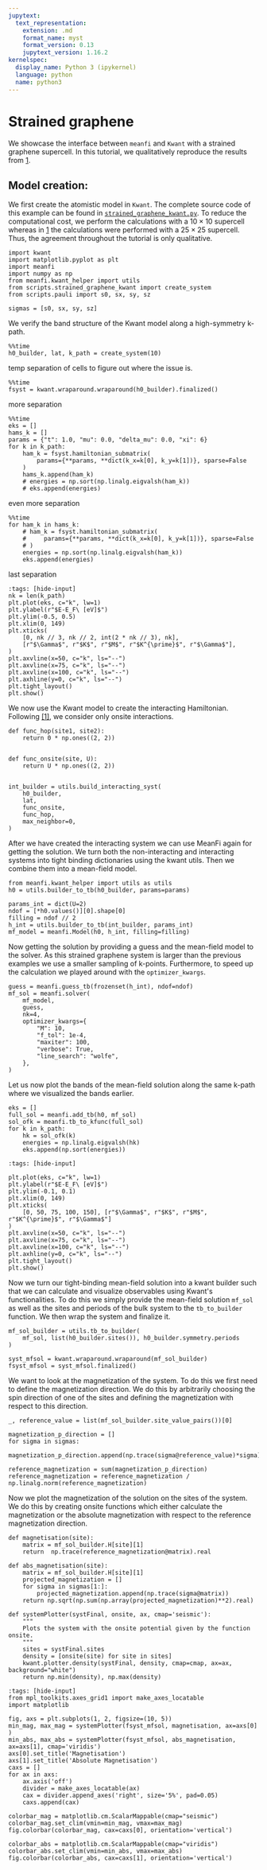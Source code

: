 ```yaml
---
jupytext:
  text_representation:
    extension: .md
    format_name: myst
    format_version: 0.13
    jupytext_version: 1.16.2
kernelspec:
  display_name: Python 3 (ipykernel)
  language: python
  name: python3
---
```


# Strained graphene

We showcase the interface between `meanfi` and `Kwant` with a strained graphene supercell. In this tutorial, we qualitatively reproduce the results from [1](https://doi.org/10.1088/2053-1583/ac0b48).

## Model creation:

We first create the atomistic model in `Kwant`. The complete source code of this example can be found in [`strained_graphene_kwant.py`](./scripts/strained_graphene_kwant.py). To reduce the computational cost, we perform the calculations with a $10 \times 10$ supercell whereas in [1](https://doi.org/10.1088/2053-1583/ac0b48) the calculations were performed with a $25 \times 25$ supercell. Thus, the agreement throughout the tutorial is only qualitative.

```{code-cell} ipython3
import kwant
import matplotlib.pyplot as plt
import meanfi
import numpy as np
from meanfi.kwant_helper import utils
from scripts.strained_graphene_kwant import create_system
from scripts.pauli import s0, sx, sy, sz

sigmas = [s0, sx, sy, sz]
```

We verify the band structure of the Kwant model along a high-symmetry k-path.

```{code-cell} ipython3
%%time
h0_builder, lat, k_path = create_system(10)
```

temp separation of cells to figure out where the issue is.
```{code-cell} ipython3
%%time
fsyst = kwant.wraparound.wraparound(h0_builder).finalized()
```
more separation

```{code-cell} ipython3
%%time
eks = []
hams_k = []
params = {"t": 1.0, "mu": 0.0, "delta_mu": 0.0, "xi": 6}
for k in k_path:
    ham_k = fsyst.hamiltonian_submatrix(
        params={**params, **dict(k_x=k[0], k_y=k[1])}, sparse=False
    )
    hams_k.append(ham_k)
    # energies = np.sort(np.linalg.eigvalsh(ham_k))
    # eks.append(energies)
```

even more separation

```{code-cell} ipython3
%%time
for ham_k in hams_k:
    # ham_k = fsyst.hamiltonian_submatrix(
    #     params={**params, **dict(k_x=k[0], k_y=k[1])}, sparse=False
    # )
    energies = np.sort(np.linalg.eigvalsh(ham_k))
    eks.append(energies)
```
last separation

```{code-cell} ipython3
:tags: [hide-input]
nk = len(k_path)
plt.plot(eks, c="k", lw=1)
plt.ylabel(r"$E-E_F\ [eV]$")
plt.ylim(-0.5, 0.5)
plt.xlim(0, 149)
plt.xticks(
    [0, nk // 3, nk // 2, int(2 * nk // 3), nk],
    [r"$\Gamma$", r"$K$", r"$M$", r"$K^{\prime}$", r"$\Gamma$"],
)
plt.axvline(x=50, c="k", ls="--")
plt.axvline(x=75, c="k", ls="--")
plt.axvline(x=100, c="k", ls="--")
plt.axhline(y=0, c="k", ls="--")
plt.tight_layout()
plt.show()
```

We now use the Kwant model to create the interacting Hamiltonian. Following [[1]](https://doi.org/10.1088/2053-1583/ac0b48), we consider only onsite interactions.

```{code-cell} ipython3
def func_hop(site1, site2):
    return 0 * np.ones((2, 2))


def func_onsite(site, U):
    return U * np.ones((2, 2))


int_builder = utils.build_interacting_syst(
    h0_builder,
    lat,
    func_onsite,
    func_hop,
    max_neighbor=0,
)
```

After we have created the interacting system we can use MeanFi again for getting the solution. We turn both the non-interacting and interacting systems into tight binding dictionaries using the kwant utils. Then we combine them into a mean-field model.

```{code-cell} ipython3
from meanfi.kwant_helper import utils as utils
h0 = utils.builder_to_tb(h0_builder, params=params)

params_int = dict(U=2)
ndof = [*h0.values()][0].shape[0]
filling = ndof // 2
h_int = utils.builder_to_tb(int_builder, params_int)
mf_model = meanfi.Model(h0, h_int, filling=filling)
```

Now getting the solution by providing a guess and the mean-field model to the solver. As this strained graphene system is larger than the previous examples we use a smaller sampling of k-points. Furthermore, to speed up the calculation we played around with the `optimizer_kwargs`.

```{code-cell} ipython3
guess = meanfi.guess_tb(frozenset(h_int), ndof=ndof)
mf_sol = meanfi.solver(
    mf_model,
    guess,
    nk=4,
    optimizer_kwargs={
        "M": 10,
        "f_tol": 1e-4,
        "maxiter": 100,
        "verbose": True,
        "line_search": "wolfe",
    },
)
```

Let us now plot the bands of the mean-field solution along the same k-path where we visualized the bands earlier.

```{code-cell} ipython3
eks = []
full_sol = meanfi.add_tb(h0, mf_sol)
sol_ofk = meanfi.tb_to_kfunc(full_sol)
for k in k_path:
    hk = sol_ofk(k)
    energies = np.linalg.eigvalsh(hk)
    eks.append(np.sort(energies))
```

```{code-cell} ipython3
:tags: [hide-input]

plt.plot(eks, c="k", lw=1)
plt.ylabel(r"$E-E_F\ [eV]$")
plt.ylim(-0.1, 0.1)
plt.xlim(0, 149)
plt.xticks(
    [0, 50, 75, 100, 150], [r"$\Gamma$", r"$K$", r"$M$", r"$K^{\prime}$", r"$\Gamma$"]
)
plt.axvline(x=50, c="k", ls="--")
plt.axvline(x=75, c="k", ls="--")
plt.axvline(x=100, c="k", ls="--")
plt.axhline(y=0, c="k", ls="--")
plt.tight_layout()
plt.show()
```

Now we turn our tight-binding mean-field solution into a kwant builder such that we can calculate and visualize observables using Kwant's functionalities. To do this we simply provide the mean-field solution `mf_sol` as well as the sites and periods of the bulk system to the `tb_to_builder` function. We then wrap the system and finalize it.

```{code-cell} ipython3
mf_sol_builder = utils.tb_to_builder(
    mf_sol, list(h0_builder.sites()), h0_builder.symmetry.periods
)

syst_mfsol = kwant.wraparound.wraparound(mf_sol_builder)
fsyst_mfsol = syst_mfsol.finalized()
```

We want to look at the magnetization of the system. To do this we first need to define the magnetization direction. We do this by arbitrarily choosing the spin direction of one of the sites and defining the magnetization with respect to this direction.

```{code-cell} ipython3
_, reference_value = list(mf_sol_builder.site_value_pairs())[0]

magnetization_p_direction = []
for sigma in sigmas:
    magnetization_p_direction.append(np.trace(sigma@reference_value)*sigma)

reference_magnetization = sum(magnetization_p_direction)
reference_magnetization = reference_magnetization / np.linalg.norm(reference_magnetization)
```

Now we plot the magnetization of the solution on the sites of the system. We do this by creating onsite functions which either calculate the magnetization or the absolute magnetization with respect to the reference magnetization direction.

```{code-cell} ipython3
def magnetisation(site):
    matrix = mf_sol_builder.H[site][1]
    return  np.trace(reference_magnetization@matrix).real

def abs_magnetisation(site):
    matrix = mf_sol_builder.H[site][1]
    projected_magnetization = []
    for sigma in sigmas[1:]:
        projected_magnetization.append(np.trace(sigma@matrix))
    return np.sqrt(np.sum(np.array(projected_magnetization)**2).real)

def systemPlotter(systFinal, onsite, ax, cmap='seismic'):
    """
    Plots the system with the onsite potential given by the function onsite.
    """
    sites = systFinal.sites
    density = [onsite(site) for site in sites]
    kwant.plotter.density(systFinal, density, cmap=cmap, ax=ax, background="white")
    return np.min(density), np.max(density)
```

```{code-cell} ipython3
:tags: [hide-input]
from mpl_toolkits.axes_grid1 import make_axes_locatable
import matplotlib

fig, axs = plt.subplots(1, 2, figsize=(10, 5))
min_mag, max_mag = systemPlotter(fsyst_mfsol, magnetisation, ax=axs[0] )
min_abs, max_abs = systemPlotter(fsyst_mfsol, abs_magnetisation, ax=axs[1], cmap='viridis')
axs[0].set_title('Magnetisation')
axs[1].set_title('Absolute Magnetisation')
caxs = []
for ax in axs:
    ax.axis('off')
    divider = make_axes_locatable(ax)
    cax = divider.append_axes('right', size='5%', pad=0.05)
    caxs.append(cax)

colorbar_mag = matplotlib.cm.ScalarMappable(cmap="seismic")
colorbar_mag.set_clim(vmin=min_mag, vmax=max_mag)
fig.colorbar(colorbar_mag, cax=caxs[0], orientation='vertical')

colorbar_abs = matplotlib.cm.ScalarMappable(cmap="viridis")
colorbar_abs.set_clim(vmin=min_abs, vmax=max_abs)
fig.colorbar(colorbar_abs, cax=caxs[1], orientation='vertical')
```
